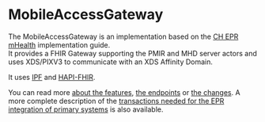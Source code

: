 # MobileAccessGateway

The MobileAccessGateway is an implementation based on the [CH EPR mHealth](https://fhir.ch/ig/ch-epr-mhealth/index.html)
implementation guide.  
It provides a FHIR Gateway supporting the PMIR and MHD server actors and uses XDS/PIXV3 to communicate with an XDS
Affinity Domain.

It uses [IPF](https://oehf.github.io/ipf/) and [HAPI-FHIR](https://hapifhir.io/).

You can read more [about the features](features.md), [the endpoints](endpoints.md) or [the changes](changelog.md).
A more complete description of the [transactions needed for the EPR integration of primary systems](integration-primary-system.md)
is also available.
